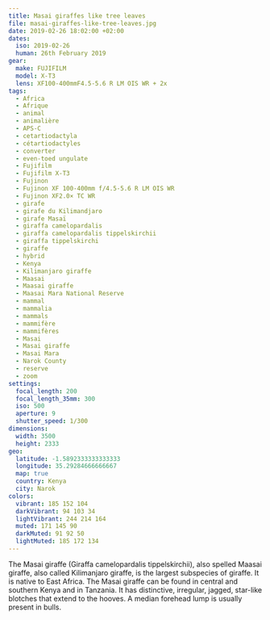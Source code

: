 ```yaml
---
title: Masai giraffes like tree leaves
file: masai-giraffes-like-tree-leaves.jpg
date: 2019-02-26 18:02:00 +02:00
dates:
  iso: 2019-02-26
  human: 26th February 2019
gear:
  make: FUJIFILM
  model: X-T3
  lens: XF100-400mmF4.5-5.6 R LM OIS WR + 2x
tags:
  - Africa
  - Afrique
  - animal
  - animalière
  - APS-C
  - cetartiodactyla
  - cétartiodactyles
  - converter
  - even-toed ungulate
  - Fujifilm
  - Fujifilm X-T3
  - Fujinon
  - Fujinon XF 100-400mm f/4.5-5.6 R LM OIS WR
  - Fujinon XF2.0× TC WR
  - girafe
  - girafe du Kilimandjaro
  - girafe Masaï
  - giraffa camelopardalis
  - giraffa camelopardalis tippelskirchii
  - giraffa tippelskirchi
  - giraffe
  - hybrid
  - Kenya
  - Kilimanjaro giraffe
  - Maasai
  - Maasai giraffe
  - Maasai Mara National Reserve
  - mammal
  - mammalia
  - mammals
  - mammifère
  - mammifères
  - Masai
  - Masai giraffe
  - Masai Mara
  - Narok County
  - reserve
  - zoom
settings:
  focal_length: 200
  focal_length_35mm: 300
  iso: 500
  aperture: 9
  shutter_speed: 1/300
dimensions:
  width: 3500
  height: 2333
geo:
  latitude: -1.5892333333333333
  longitude: 35.29284666666667
  map: true
  country: Kenya
  city: Narok
colors:
  vibrant: 185 152 104
  darkVibrant: 94 103 34
  lightVibrant: 244 214 164
  muted: 171 145 90
  darkMuted: 91 92 50
  lightMuted: 185 172 134
---
```


The Masai giraffe (Giraffa camelopardalis tippelskirchii), also spelled Maasai giraffe, also called Kilimanjaro giraffe, is the largest subspecies of giraffe. It is native to East Africa. The Masai giraffe can be found in central and southern Kenya and in Tanzania. It has distinctive, irregular, jagged, star-like blotches that extend to the hooves. A median forehead lump is usually present in bulls.

